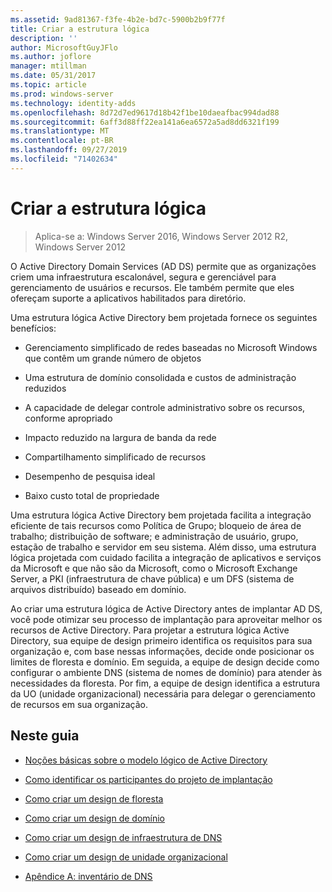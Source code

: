 ```yaml
---
ms.assetid: 9ad81367-f3fe-4b2e-bd7c-5900b2b9f77f
title: Criar a estrutura lógica
description: ''
author: MicrosoftGuyJFlo
ms.author: joflore
manager: mtillman
ms.date: 05/31/2017
ms.topic: article
ms.prod: windows-server
ms.technology: identity-adds
ms.openlocfilehash: 8d72d7ed9617d18b42f1be10daeafbac994dad88
ms.sourcegitcommit: 6aff3d88ff22ea141a6ea6572a5ad8dd6321f199
ms.translationtype: MT
ms.contentlocale: pt-BR
ms.lasthandoff: 09/27/2019
ms.locfileid: "71402634"
---
```

# <a name="designing-the-logical-structure"></a>Criar a estrutura lógica

>Aplica-se a: Windows Server 2016, Windows Server 2012 R2, Windows Server 2012

O Active Directory Domain Services (AD DS) permite que as organizações criem uma infraestrutura escalonável, segura e gerenciável para gerenciamento de usuários e recursos. Ele também permite que eles ofereçam suporte a aplicativos habilitados para diretório.  
  
Uma estrutura lógica Active Directory bem projetada fornece os seguintes benefícios:  
  
-   Gerenciamento simplificado de redes baseadas no Microsoft Windows que contêm um grande número de objetos  
  
-   Uma estrutura de domínio consolidada e custos de administração reduzidos  
  
-   A capacidade de delegar controle administrativo sobre os recursos, conforme apropriado  
  
-   Impacto reduzido na largura de banda da rede  
  
-   Compartilhamento simplificado de recursos  
  
-   Desempenho de pesquisa ideal  
  
-   Baixo custo total de propriedade  
  
Uma estrutura lógica Active Directory bem projetada facilita a integração eficiente de tais recursos como Política de Grupo; bloqueio de área de trabalho; distribuição de software; e administração de usuário, grupo, estação de trabalho e servidor em seu sistema. Além disso, uma estrutura lógica projetada com cuidado facilita a integração de aplicativos e serviços da Microsoft e que não são da Microsoft, como o Microsoft Exchange Server, a PKI (infraestrutura de chave pública) e um DFS (sistema de arquivos distribuído) baseado em domínio.  
  
Ao criar uma estrutura lógica de Active Directory antes de implantar AD DS, você pode otimizar seu processo de implantação para aproveitar melhor os recursos de Active Directory. Para projetar a estrutura lógica Active Directory, sua equipe de design primeiro identifica os requisitos para sua organização e, com base nessas informações, decide onde posicionar os limites de floresta e domínio. Em seguida, a equipe de design decide como configurar o ambiente DNS (sistema de nomes de domínio) para atender às necessidades da floresta. Por fim, a equipe de design identifica a estrutura da UO (unidade organizacional) necessária para delegar o gerenciamento de recursos em sua organização.  
  
## <a name="in-this-guide"></a>Neste guia  
  
-   [Noções básicas sobre o modelo lógico de Active Directory](../../ad-ds/plan/Understanding-the-Active-Directory-Logical-Model.md)  
  
-   [Como identificar os participantes do projeto de implantação](../../ad-ds/plan/Identifying-the-Deployment-Project-Participants.md)  
  
-   [Como criar um design de floresta](../../ad-ds/plan/Creating-a-Forest-Design.md)  
  
-   [Como criar um design de domínio](../../ad-ds/plan/Creating-a-Domain-Design.md)  
  
-   [Como criar um design de infraestrutura de DNS](../../ad-ds/plan/Creating-a-DNS-Infrastructure-Design.md)  
  
-   [Como criar um design de unidade organizacional](../../ad-ds/plan/Creating-an-Organizational-Unit-Design.md)  
  
-   [Apêndice A: inventário de DNS](../../ad-ds/plan/Appendix-A--DNS-Inventory.md)  
  


